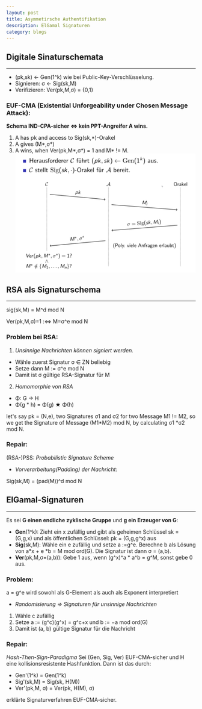 ```yaml
---
layout: post
title: Asymmetirsche Authentifikation
description: ElGamal Signaturen
category: blogs
---
```


## Digitale Sinaturschemata
--------------------------------

+ (pk,sk) <- Gen(1^k) wie bei Public-Key-Verschlüsselung.
+ Signieren: σ <- Sig(sk,M)
+ Verifizieren: Ver(pk,M,σ) = {0,1}

### EUF-CMA (Existential Unforgeability under Chosen Message Attack):
**Schema IND-CPA-sicher ⇔ kein PPT-Angreifer A wins.**
1. A has pk and access to Sig(sk,*)-Orakel
2. A gives (M*,σ*)
3. A wins, when Ver(pk,M*,σ*) = 1 and M* != M.
![alt text](/resources/postImage/asymmetirscheAuthentifikation/EUF-CMA.png)

## RSA als Signaturschema
-------------------------------------------
sig(sk,M) = M^d mod N

Ver(pk,M,σ)=1 :<=> M=σ^e mod N

### Problem bei RSA:
1. _Unsinnige Nachrichten können signiert werden._
* Wähle zuerst Signatur σ ∈ ZN beliebig
* Setze dann M := σ^e mod N
* Damit ist σ gültige RSA-Signatur für M
   
2. _Homomorphie von RSA_
+ Φ: G -> H
+ Φ(g * h) = Φ(g) ★ Φ(h)

let's say pk = (N,e), two Signatures σ1 and σ2 for two Message M1 != M2, so we get the Signature of Message (M1*M2) mod N, by calculating σ1 *σ2 mod N.

### Repair: 
(RSA-)PSS: _Probabilistic Signature Scheme_

* _Vorverarbeitung(Padding) der Nachricht_:

Sig(sk,M) = (pad(M))^d mod N


## ElGamal-Signaturen
------------------------------------------

Es sei **G einen endliche zyklische Gruppe** und **g ein Erzeuger von G**:

+ **Gen**(1^k): Zieht ein x zufällig und gibt als geheimen Schlüssel sk = (G,g,x) und als öffentlichen Schlüssel: pk = (G,g,g^x) aus
+ **Sig**(sk,M): Wähle ein e zufällig und setze a :=g^e. Berechne b als Lösung von a*x + e *b = M mod ord(G). Die Signatur ist dann σ  = (a,b).
+ **Ver**(pk,M,σ=(a,b)): Gebe 1 aus, wenn (g^x)^a * a^b = g^M, sonst gebe 0 aus.

### Problem:
a = g^e wird sowohl als G-Element als auch als Exponent interpretiert

* _Randomisierung ⇒ Signaturen für unsinnige Nachrichten_
1. Wähle c zufällig
2. Setze a := (g^c)(g^x) = g^c+x und b := −a mod ord(G) 
3. Damit ist (a, b) gültige Signatur für die Nachricht

### Repair:
_Hash-Then-Sign-Paradigma_
Sei (Gen, Sig, Ver) EUF-CMA-sicher und H eine kollisionsresistente Hashfunktion.
Dann ist das durch:
+ Gen'(1^k) = Gen(1^k)
+ Sig'(sk,M) = Sig(sk, H(M))
+ Ver'(pk,M, σ) = Ver(pk, H(M), σ)

erklärte Signaturverfahren EUF-CMA-sicher.

[Yange]:    http://camscofie.github.io  "Yange"
